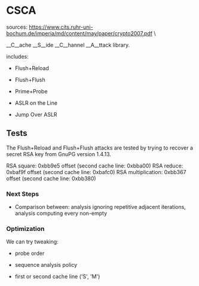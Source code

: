 # CSCA

sources:
https://www.cits.ruhr-uni-bochum.de/imperia/md/content/may/paper/crypto2007.pdf \

__C__ache __S__ide __C__hannel __A__ttack library.

includes:

* Flush+Reload

* Flush+Flush

* Prime+Probe

* ASLR on the Line

* Jump Over ASLR

## Tests

The Flush+Reload and Flush+Flush attacks are
tested by trying to recover a secret RSA key
from GnuPG version 1.4.13.

RSA square: 0xbb9e5 offset (second cache line: 0xbba00)
RSA reduce: 0xbaf9f offset (second cache line: 0xbafc0)
RSA multiplication: 0xbb367 offset (second cache line: 0xbb380)

### Next Steps

* Comparison between: analysis ignoring repetitive adjacent iterations, analysis computing every non-empty

### Optimization

We can try tweaking:

* probe order

* sequence analysis policy

* first or second cache line ('S', 'M')
